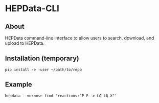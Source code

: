 # HEPData-CLI

## About

HEPData command-line interface to allow users to search, download, and upload to HEPData.

## Installation (temporary)

```code
pip install -e -user ~/path/to/repo
```

## Example

```code
hepdata --verbose find 'reactions:"P P--> LQ LQ X"'
```